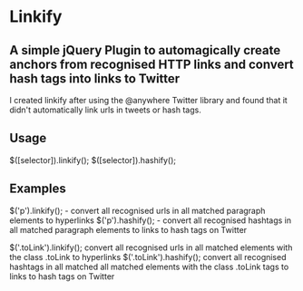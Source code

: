 Linkify
=======

A simple jQuery Plugin to automagically create anchors from recognised HTTP links and convert hash tags into links to Twitter
---------------------------------------------------------------------------------

I created linkify after using the @anywhere Twitter library and found that it didn't automatically link urls in tweets or hash tags.

Usage
-----

$([selector]).linkify();
$([selector]).hashify();

Examples
--------

$('p').linkify(); - convert all recognised urls in all matched paragraph elements to hyperlinks
$('p').hashify(); - convert all recognised hashtags in all matched paragraph elements to links to hash tags on Twitter

$('.toLink').linkify(); convert all recognised urls in all matched elements with the class .toLink to hyperlinks
$('.toLink').hashify(); convert all recognised hashtags in all matched all matched elements with the class .toLink tags to links to hash tags on Twitter

